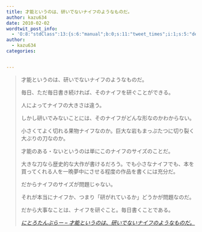 ```yaml
---
title: 才能というのは、研いでないナイフのようなものだ。
author: kazu634
date: 2010-02-02
wordtwit_post_info:
  - 'O:8:"stdClass":13:{s:6:"manual";b:0;s:11:"tweet_times";i:1;s:5:"delay";i:0;s:7:"enabled";i:1;s:10:"separation";s:2:"60";s:7:"version";s:3:"3.7";s:14:"tweet_template";b:0;s:6:"status";i:2;s:6:"result";a:0:{}s:13:"tweet_counter";i:2;s:13:"tweet_log_ids";a:1:{i:0;i:5097;}s:9:"hash_tags";a:0:{}s:8:"accounts";a:1:{i:0;s:7:"kazu634";}}'
author:
  - kazu634
categories:


---
```

<div class="section">
<blockquote title="にとろたんぶらー - 才能というのは、研いでないナイフのようなものだ。" cite="http://nitro-idiot.tumblr.com/post/365166270">
<p>
      才能というのは、研いでないナイフのようなものだ。
</p>
    
<p>
      毎日、ただ毎日書き続ければ、そのナイフを研ぐことができる。
</p>
    
<p>
</p>
    
<p>
      人によってナイフの大きさは違う。
</p>
    
<p>
      しかし研いでみないことには、そのナイフがどんな形なのかわからない。
</p>
    
<p>
      小さくてよく切れる果物ナイフなのか。巨大な岩もまっぷたつに切り裂く大ぶりの刀なのか。
</p>
    
<p>
</p>
    
<p>
      才能のある・ないというのは単にこのナイフのサイズのことだ。
</p>
    
<p>
      大きな刀なら歴史的な大作が書けるだろう。でも小さなナイフでも、本を買ってくれる人を一晩夢中にさせる程度の作品を書くには充分だ。
</p>
    
<p>
</p>
    
<p>
      だからナイフのサイズが問題じゃない。
</p>
    
<p>
      それが本当にナイフか、つまり「研がれているか」どうかが問題なのだ。
</p>
    
<p>
</p>
    
<p>
      だから大事なことは、ナイフを研ぐこと。毎日書くことである。
</p>
    
<p>
<cite><a href="http://nitro-idiot.tumblr.com/post/365166270" onclick="__gaTracker('send', 'event', 'outbound-article', 'http://nitro-idiot.tumblr.com/post/365166270', 'にとろたんぶらー &#8211; 才能というのは、研いでないナイフのようなものだ。');" target="_blank">にとろたんぶらー &#8211; 才能というのは、研いでないナイフのようなものだ。</a></cite>
</p>
</blockquote>
</div>
